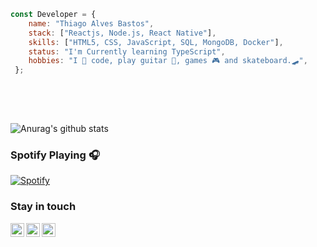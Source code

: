 ```javascript 
const Developer = {     
    name: "Thiago Alves Bastos",
    stack: ["Reactjs, Node.js, React Native"],
    skills: ["HTML5, CSS, JavaScript, SQL, MongoDB, Docker"],     
    status: "I'm Currently learning TypeScript",         
    hobbies: "I 💜 code, play guitar 🎸, games 🎮 and skateboard.🛹",            
 };         
                                      
 ```                                                                       
                                                                                                                        
 <br />                                                                                                                                                              
 <br />                                                                                                                                                                                       
                                                                                                              
                                
![Anurag's github stats](https://github-readme-stats.vercel.app/api?username=the-one-who-knoccks&show_icons=true&theme=dark)
                         
                                                                      
### Spotify Playing 🎧                                    
[![Spotify](https://now-playing-spotify.vercel.app/api/spotify)](https://open.spotify.com/user/4bqhduwc9zy3lnu569vw34txr)
                                       
                                                                                                    
                                                                                                                       
### Stay in touch                                                                 
          
[<img align="left" alt="the-one-who-knoccks | Twitter" width="22px" src="https://cdn.jsdelivr.net/npm/simple-icons@v3/icons/twitter.svg" />][twitter]
[<img align="left" alt="the.one.who.knoccks | LinkedIn" width="22px" src="https://cdn.jsdelivr.net/npm/simple-icons@v3/icons/linkedin.svg" />][linkedin]
[<img align="left" alt="the-one-who-knoccks | Instagram" width="22px" src="https://cdn.jsdelivr.net/npm/simple-icons@v3/icons/instagram.svg" />][instagram]
          
                  
[twitter]: https://twitter.com/the-one-who-knoccks       
[instagram]: https://instagram.com/the.one.who.knoccks      
[linkedin]: https://linkedin.com/in/thiagoalves89 
            
            
                   
        
 
      
